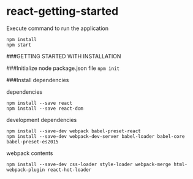# react-getting-started

Execute command to run the application
```
npm install
npm start
```


###GETTING STARTED WITH INSTALLATION

###Initialize node package.json file
```npm init```


###Install dependencies

dependencies
```
npm install --save react
npm install --save react-dom

```

development dependencies
```
npm install --save-dev webpack babel-preset-react
npm install --save-dev webpack-dev-server babel-loader babel-core babel-preset-es2015
```

webpack contents
```
npm install --save-dev css-loader style-loader webpack-merge html-webpack-plugin react-hot-loader
````
